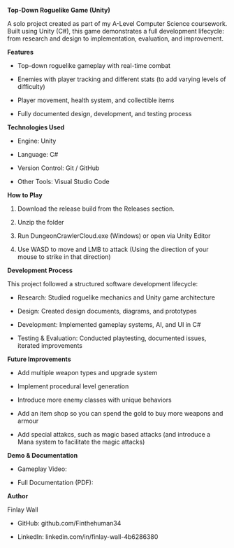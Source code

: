**Top-Down Roguelike Game (Unity)**

A solo project created as part of my A-Level Computer Science coursework. Built using Unity (C#), this game demonstrates a full development lifecycle: from research and design to implementation, evaluation, and improvement.

**Features**

- Top-down roguelike gameplay with real-time combat

- Enemies with player tracking and different stats (to add varying levels of difficulty)

- Player movement, health system, and collectible items

- Fully documented design, development, and testing process

**Technologies Used**

- Engine: Unity

- Language: C#

- Version Control: Git / GitHub

- Other Tools: Visual Studio Code

**How to Play**

1. Download the release build from the Releases section.

2. Unzip the folder

3. Run DungeonCrawlerCloud.exe (Windows) or open via Unity Editor

4. Use WASD to move and LMB to attack (Using the direction of your mouse to strike in that direction)

**Development Process**

This project followed a structured software development lifecycle:

- Research: Studied roguelike mechanics and Unity game architecture

- Design: Created design documents, diagrams, and prototypes

- Development: Implemented gameplay systems, AI, and UI in C#

- Testing & Evaluation: Conducted playtesting, documented issues, iterated improvements

**Future Improvements**

- Add multiple weapon types and upgrade system

- Implement procedural level generation

- Introduce more enemy classes with unique behaviors

- Add an item shop so you can spend the gold to buy more weapons and armour
  
- Add special attakcs, such as magic based attacks (and introduce a Mana system to facilitate the magic attacks)

**Demo & Documentation**

- Gameplay Video: 

- Full Documentation (PDF): 

**Author**

Finlay Wall

- GitHub: github.com/Finthehuman34

- LinkedIn: linkedin.com/in/finlay-wall-4b6286380
